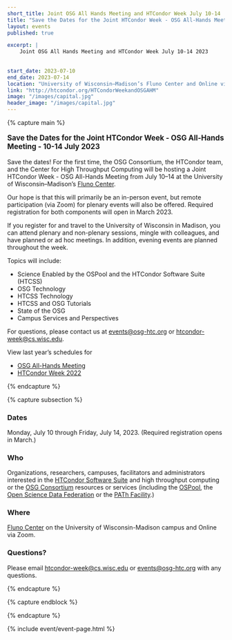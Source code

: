 ```yaml
---
short_title: Joint OSG All Hands Meeting and HTCondor Week July 10-14
title: "Save the Dates for the Joint HTCondor Week - OSG All-Hands Meeting - 10-14 July 2023"
layout: events
published: true

excerpt: |
    Joint OSG All Hands Meeting and HTCondor Week July 10-14 2023
    
    
start_date: 2023-07-10
end_date: 2023-07-14
location: "University of Wisconsin–Madison’s Fluno Center and Online via Zoom"
link: "http://htcondor.org/HTCondorWeekandOSGAHM"
image: "/images/capital.jpg"
header_image: "/images/capital.jpg"
---
```


{% capture main %}

<p style="font-size: larger; font-weight: bold;">Save the Dates for the Joint HTCondor Week - OSG All-Hands Meeting - 10-14 July 2023</p>


Save the dates! For the first time, the OSG Consortium, the HTCondor team, and the Center for High Throughput Computing will be hosting a Joint HTCondor Week - OSG All-Hands Meeting from July 10–14 at the University of Wisconsin–Madison’s [Fluno Center](https://fluno.com/).

Our hope is that this will primarily be an in-person event, but remote participation (via Zoom) for plenary events will also be offered. Required registration for both components will open in March 2023.

 If you register for and travel to the University of Wisconsin in Madison, you can attend plenary and non-plenary sessions, mingle with colleagues, and have planned or ad hoc meetings. In addition, evening events are planned throughout the week.

Topics  will include:
- Science Enabled by the OSPool and the HTCondor Software Suite (HTCSS)
- OSG Technology
- HTCSS  Technology
- HTCSS and OSG Tutorials
- State of the OSG
- Campus  Services and Perspectives

For questions, please contact us at events@osg-htc.org or htcondor-week@cs.wisc.edu. 

View last year’s schedules for 

- [OSG All-Hands Meeting](https://osg-htc.org/all-hands/2022/schedule/)
- [HTCondor Week 2022](https://agenda.hep.wisc.edu/event/1733/timetable/#20220523)

{% endcapture %}


{% capture subsection %}
### Dates

Monday, July 10 through Friday, July 14, 2023. (Required registration opens in March.)

### Who

Organizations, researchers, campuses, facilitators and administrators interested in the [HTCondor Software Suite](https://htcondor.com/) and high throughput computing or the [OSG Consortium](https://osg-htc.org/) resources or services (including the [OSPool](https://osg-htc.org/services/open_science_pool.html), the [Open Science Data Federation](https://osg-htc.org/services/osdf.html) or the [PATh Facility](https://path-cc.io/facility/).)

### Where

[Fluno Center](https://fluno.com/) on the University of Wisconsin-Madison campus and Online via Zoom.

### Questions?

Please email htcondor-week@cs.wisc.edu or events@osg-htc.org with any questions.

{% endcapture %}

{% capture endblock %}


{% endcapture %}

{% include event/event-page.html %}

